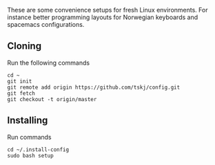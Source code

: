 These are some convenience setups for fresh Linux environments.
For instance better programming layouts for Norwegian keyboards and
spacemacs configurations.

## Cloning ##

Run the following commands

```
cd ~
git init
git remote add origin https://github.com/tskj/config.git
git fetch
git checkout -t origin/master
```

## Installing ##

Run commands

```
cd ~/.install-config
sudo bash setup
```
